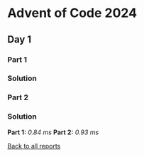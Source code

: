 # Advent of Code 2024
## Day 1
### Part 1

### Solution

### Part 2

### Solution


**Part 1:** *0.84 ms*
**Part 2:** *0.93 ms*

[Back to all reports](/2024)